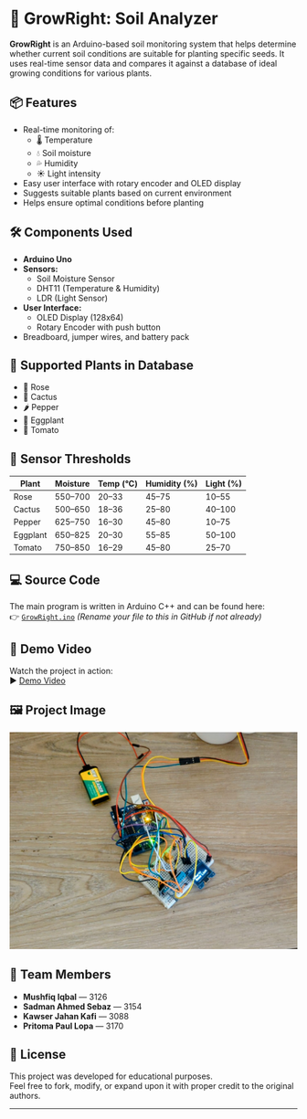 # 🌱 GrowRight: Soil Analyzer

**GrowRight** is an Arduino-based soil monitoring system that helps determine whether current soil conditions are suitable for planting specific seeds. It uses real-time sensor data and compares it against a database of ideal growing conditions for various plants.

## 📦 Features

- Real-time monitoring of:
  - 🌡️ Temperature
  - 💧 Soil moisture
  - 💦 Humidity
  - ☀️ Light intensity
- Easy user interface with rotary encoder and OLED display
- Suggests suitable plants based on current environment
- Helps ensure optimal conditions before planting

## 🛠️ Components Used

- **Arduino Uno**
- **Sensors:**
  - Soil Moisture Sensor
  - DHT11 (Temperature & Humidity)
  - LDR (Light Sensor)
- **User Interface:**
  - OLED Display (128x64)
  - Rotary Encoder with push button
- Breadboard, jumper wires, and battery pack

## 🌾 Supported Plants in Database

- 🌹 Rose  
- 🌵 Cactus  
- 🌶️ Pepper  
- 🍆 Eggplant  
- 🍅 Tomato  

## 🧪 Sensor Thresholds

| Plant     | Moisture | Temp (°C) | Humidity (%) | Light (%) |
|-----------|----------|-----------|---------------|------------|
| Rose      | 550–700  | 20–33     | 45–75         | 10–55      |
| Cactus    | 500–650  | 18–36     | 25–80         | 40–100     |
| Pepper    | 625–750  | 16–30     | 45–80         | 10–75      |
| Eggplant  | 650–825  | 20–30     | 55–85         | 50–100     |
| Tomato    | 750–850  | 16–29     | 45–80         | 25–70      |

## 💻 Source Code

The main program is written in Arduino C++ and can be found here:  
👉 [`GrowRight.ino`](./GrowRight.ino) *(Rename your file to this in GitHub if not already)*

## 🎥 Demo Video

Watch the project in action:  
▶️ [Demo Video](https://drive.google.com/file/d/1B-YSSqrwFUbbEnEhSFm-R-aS0Q_CQtSt/view) 

## 🖼️ Project Image

![GrowRight Setup](./Connection.jpg)

## 👥 Team Members

- **Mushfiq Iqbal** — 3126  
- **Sadman Ahmed Sebaz** — 3154  
- **Kawser Jahan Kafi** — 3088  
- **Pritoma Paul Lopa** — 3170  

## 📄 License

This project was developed for educational purposes.  
Feel free to fork, modify, or expand upon it with proper credit to the original authors.

---

